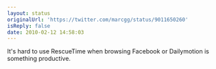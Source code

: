 ```yaml
---
layout: status
originalUrl: 'https://twitter.com/marcgg/status/9011650260'
isReply: false
date: 2010-02-12 14:58:03
---
```


It's hard to use RescueTime when browsing Facebook or Dailymotion is something productive.

